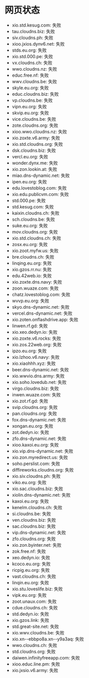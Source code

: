 # 网页状态
- xio.std.kesug.com: 失败
- tau.cloudns.biz: 失败
- siv.cloudns.ph: 失败
- xioo.jxios.dynv6.net: 失败
- stds.eu.org: 失败
- xio.std.000.pe: 失败
- vx.cloudns.ch: 失败
- wwo.cloudns.nz: 失败
- educ.free.nf: 失败
- wwv.cloudns.be: 失败
- skyle.eu.org: 失败
- educ.cloudns.biz: 失败
- vp.cloudns.be: 失败
- vipn.eu.org: 失败
- skvip.eu.org: 失败
- vice.cloudns.be: 失败
- zote.cloudns.org: 失败
- xioo.wwo.cloudns.nz: 失败
- xio.zoxte.v6.army: 失败
- xio.std.cloudns.org: 失败
- dsk.cloudns.biz: 失败
- vercl.eu.org: 失败
- wonder.dynx.me: 失败
- xio.zon.lookin.at: 失败
- miao.dns-dynamic.net: 失败
- ipen.eu.org: 失败
- edu.lovestoblog.com: 失败
- xio.edu.publicvm.com: 失败
- std.000.pe: 失败
- std.kesug.com: 失败
- kaixin.cloudns.ch: 失败
- sch.cloudns.be: 失败
- suke.eu.org: 失败
- mov.cloudns.org: 失败
- xio.std.cloudns.ch: 失败
- zosx.eu.org: 失败
- xio.zoot.myfw.us: 失败
- bre.cloudns.ch: 失败
- linqing.eu.org: 失败
- xio.gzos.rr.nu: 失败
- edu.42web.io: 失败
- xio.zoxte.dns.navy: 失败
- zoon.wuaze.com: 失败
- chatz.lovestoblog.com: 失败
- wvvp.eu.org: 失败
- skyo.dns-dynamic.net: 失败
- vercel.dns-dynamic.net: 失败
- xio.zoten.onflashdrive.app: 失败
- linwen.rf.gd: 失败
- xio.xeo.dedyn.io: 失败
- xio.zoxte.v6.rocks: 失败
- xio.zos.22web.org: 失败
- ipzo.eu.org: 失败
- xio.lzhoo.v6.navy: 失败
- xio.xiaohhh.xyz: 失败
- beer.dns-dynamic.net: 失败
- xio.wwvio.dns.army: 失败
- xio.soho.lovedub.net: 失败
- virgo.cloudns.biz: 失败
- inwen.wuaze.com: 失败
- xio.zot.rf.gd: 失败
- svip.cloudns.org: 失败
- pan.cloudns.org: 失败
- fox.dns-dynamic.net: 失败
- xongan.eu.org: 失败
- zot.dedyn.io: 失败
- zfo.dns-dynamic.net: 失败
- xioo.kaxoi.eu.org: 失败
- xio.vip.dns-dynamic.net: 失败
- xio.zon.myredirect.us: 失败
- soho.perslist.com: 失败
- diffireworks.cloudns.org: 失败
- xio.siv.cloudns.ph: 失败
- viko.eu.org: 失败
- xio.sac.cloudns.biz: 失败
- xiolin.dns-dynamic.net: 失败
- kaxoi.eu.org: 失败
- kenelm.cloudns.ch: 失败
- si.cloudns.be: 失败
- ven.cloudns.biz: 失败
- sac.cloudns.biz: 失败
- vip.dns-dynamic.net: 失败
- zfo.cloudns.org: 失败
- xio.zon.byinter.net: 失败
- zok.free.nf: 失败
- xeo.dedyn.io: 失败
- kcoco.eu.org: 失败
- ricpig.eu.org: 失败
- vast.cloudns.ch: 失败
- linqin.eu.org: 失败
- xio.stu.loveslife.biz: 失败
- vipk.eu.org: 失败
- zoot.unaux.com: 失败
- cdue.cloudns.ch: 失败
- std.dedyn.io: 失败
- xio.gzos.link: 失败
- std.great-site.net: 失败
- xio.wwv.cloudns.be: 失败
- xio.xn--ebbpo8a.xn--y9a3aq: 失败
- wwo.cloudns.ch: 失败
- std.cloudns.org: 失败
- daiwen.infinityfreeapp.com: 失败
- xioo.educ.line.pm: 失败
- xio.jxsio.v6.army: 失败
